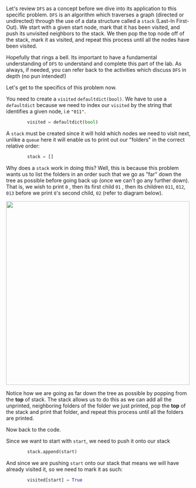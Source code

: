 <!---title{print_ordered_file_structure() Function Part 1 Explained}--->

<!--badges={Python:18,Algorithms:18}-->

<!--concepts={directedGraphs, introToGraphs, useOfGraphs, Depth First Search (DFS), Stack Manipulation}-->

Let's review `DFS` as a concept before we dive into its application to this specific problem. `DFS` is an algorithm which traverses a graph (directed or undirected) through the use of a data structure called a `stack` (Last-In First-Out). We start with a given start node, mark that it has been visited, and push its unvisited neighbors to the stack. We then pop the top node off of the stack, mark it as visited, and repeat this process until all the nodes have been visited. 

Hopefully that rings a bell. Its important to have a fundamental understanding of `DFS` to understand and complete this part of the lab. As always, if needed, you can refer back to the activities which discuss `DFS` in depth (no pun intended!)

Let's get to the specifics of this problem now.

You need to create a `visited`  `defaultdict(bool)`. We have to use a `defaultdict` because we need to index our `visited` by the string that identifies a given node, i.e `"011"`. 

```python
        visited = defaultdict(bool)
```

A `stack` must be created since it will hold which nodes we need to visit next, unlike a `queue` here it will enable us to print out our "folders" in the correct relative order:

```python
		stack = []
```

Why does a `stack` work in doing this? Well, this is because this problem wants us to list the folders in an order such that we go as "far" down the tree as possible before going back up (once we can't go any further down). That is, we wish to print `0` , then its first child `01` , then its children `011`, `012`, `013` before we print `0`'s second child, `02` (refer to diagram below). 

<img src = "https://i.imgur.com/QLKG9H1.jpg" width = "500px"/>

Notice how we are going as far down the tree as possible by popping from the **top** of stack. The stack allows us to do this as we can add all the unprinted, neighboring folders of the folder we just printed, pop the **top** of the stack and print that folder, and repeat this process until all the folders are printed.

Now back to the code.    

Since we want to start with `start`, we need to push it onto our stack

```python
		stack.append(start)
```

And since we are pushing `start` onto our stack that means we will have already visited it, so we need to mark it as such:

```python
		visited[start] = True
```

